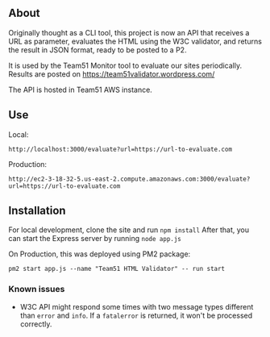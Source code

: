 
## About

Originally thought as a CLI tool, this project is now an API that receives a URL as parameter, evaluates the HTML using the W3C validator, and returns the result in JSON format, ready to be posted to a P2.

It is used by the Team51 Monitor tool to evaluate our sites periodically. Results are posted on https://team51validator.wordpress.com/

The API is hosted in Team51 AWS instance.

## Use

Local:
```
http://localhost:3000/evaluate?url=https://url-to-evaluate.com
```

Production:
```
http://ec2-3-18-32-5.us-east-2.compute.amazonaws.com:3000/evaluate?url=https://url-to-evaluate.com
```

## Installation

For local development, clone the site and run `npm install`
After that, you can start the Express server by running `node app.js`

On Production, this was deployed using PM2 package:
```
pm2 start app.js --name "Team51 HTML Validator" -- run start
```

 ### Known issues
 - W3C API might respond some times with two message types different than `error` and `info`. If a `fatalerror` is returned, it won't be processed correctly.